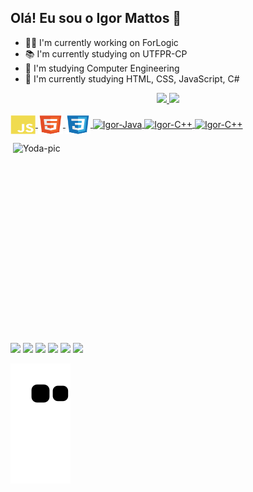 ## Olá! Eu sou o Igor Mattos 👋

- 👨‍💻 I'm currently working on ForLogic
- 📚 I'm currently studying on UTFPR-CP
- 🌱 I'm studying Computer Engineering
- 🚀 I'm currently studying HTML, CSS, JavaScript, C#

<div align="center">
  <a href="https://github.com/igormatt0s">
  <img height="180em" src="https://github-readme-stats.vercel.app/api?username=igormatt0s&show_icons=true&theme=dark&include_all_commits=true&count_private=true"/>
  <img height="180em" src="https://github-readme-stats.vercel.app/api/top-langs/?username=igormatt0s&layout=compact&langs_count=7&theme=dark"/>
</div>

<div style="display: inline_block"><br>
  <img align="center" alt="Igor-Js" height="30" width="40" src="https://raw.githubusercontent.com/devicons/devicon/master/icons/javascript/javascript-plain.svg">
  <img align="center" alt="Igor-HTML" height="30" width="40" src="https://raw.githubusercontent.com/devicons/devicon/master/icons/html5/html5-original.svg">
  <img align="center" alt="Igor-CSS" height="30" width="40" src="https://raw.githubusercontent.com/devicons/devicon/master/icons/css3/css3-original.svg">
  <img align="center" alt="Igor-Java" height="30" width="40"  src="https://cdn.jsdelivr.net/gh/devicons/devicon/icons/java/java-original-wordmark.svg" />
  <img align="center" alt="Igor-C++" height="30" width="40"  src="https://cdn.jsdelivr.net/gh/devicons/devicon/icons/cplusplus/cplusplus-original.svg" />
  <img align="center" alt="Igor-C++" height="30" width="40"  src="https://cdn.jsdelivr.net/gh/devicons/devicon/icons/c/c-original.svg" />
  <p><img align="right" alt="Yoda-pic" height="320" width="500" src="https://github.com/igormatt0s/igormatt0s/blob/main/Yoda.gif"></p>
</div>
  
  ##
  
  <div> 
  <a href="https://www.instagram.com/igormatt0s/" target="_blank"><img src="https://img.shields.io/badge/-Instagram-%23E4405F?style=for-the-badge&logo=instagram&logoColor=white" target="_blank"></a>
  <a href="https://discord.gg/mrxNVfXG" target="_blank"><img src="https://img.shields.io/badge/Discord-7289DA?style=for-the-badge&logo=discord&logoColor=white" target="_blank"></a>
  <a href="https://t.me/Igor0505" target="_blank"><img src="https://img.shields.io/badge/Telegram-2CA5E0?style=for-the-badge&logo=telegram&logoColor=white" target="_blank"></a>
  <a href="https://twitter.com/igormatt0s" target="_blank"><img src="https://img.shields.io/badge/Twitter-1DA1F2?style=for-the-badge&logo=twitter&logoColor=white" target="_blank"></a>
  <a href = "mailto:yigor88mattos@gmail.com"><img src="https://img.shields.io/badge/-Gmail-%23333?style=for-the-badge&logo=gmail&logoColor=white" target="_blank"></a>
  <a href="https://www.linkedin.com/in/igor-araujo-de-mattos-765a931a6/" target="_blank"><img src="https://img.shields.io/badge/-LinkedIn-%230077B5?style=for-the-badge&logo=linkedin&logoColor=white" target="_blank"></a>
  </div>
  
  ![snake gif](https://github.com/igormatt0s/igormatt0s/blob/output/github-contribution-grid-snake.svg)
